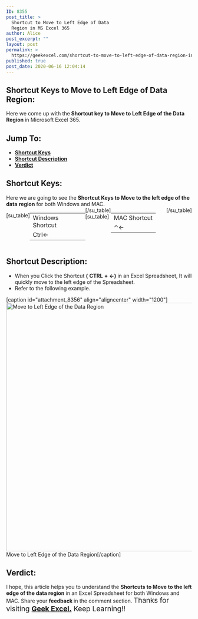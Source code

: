```yaml
---
ID: 8355
post_title: >
  Shortcut to Move to Left Edge of Data
  Region in MS Excel 365
author: Alice
post_excerpt: ""
layout: post
permalink: >
  https://geekexcel.com/shortcut-to-move-to-left-edge-of-data-region-in-ms-excel-365/
published: true
post_date: 2020-06-16 12:04:14
---
```

<h2>Shortcut Keys to Move to Left Edge of Data Region:</h2>
Here we come up with the<strong> Shortcut key to Move to Left Edge of the Data Region </strong>in Microsoft Excel 365.
<h2>Jump To:</h2>
<ul>
 	<li><strong><a href="#1">Shortcut Keys</a></strong></li>
 	<li><strong><a href="#2">Shortcut Description</a></strong></li>
 	<li><strong><a href="#3">Verdict</a></strong></li>
</ul>
<h2 id="1">Shortcut Keys:</h2>
Here we are going to see the <strong>Shortcut Keys to Move to the left edge of the data</strong> <strong>region</strong> for both Windows and MAC.
<div style="display: flex;">

[su_table]
<table>
<tbody>
<tr>
<td>Windows Shortcut</td>
</tr>
<tr>
<td style="display: flex;"><span class="key-flex"><span class="win-key" style="width: 120px;"><span class="custom-span-key">Ctrl</span></span></span><span class="key-flex"><span class="win-key"><span class="custom-span-key">←</span></span></span></td>
</tr>
</tbody>
</table>
[/su_table]
[su_table]
<table style="float: right;">
<tbody>
<tr>
<td>MAC Shortcut</td>
</tr>
<tr>
<td style="display: flex;"><span class="key-flex"><span class="mac-key"><span class="custom-span-key">⌃</span></span></span><span class="key-flex"><span class="mac-key"><span class="custom-span-key">←</span></span></span></td>
</tr>
</tbody>
</table>
[/su_table]

</div>
<h2 id="2">Shortcut Description:</h2>
<ul>
 	<li>When you Click the Shortcut <strong>(</strong> <strong>CTRL</strong> <strong>+</strong> <strong>←)</strong> in an Excel Spreadsheet, It will quickly move to the left edge of the Spreadsheet.</li>
 	<li>Refer to the following example.</li>
</ul>
[caption id="attachment_8356" align="aligncenter" width="1200"]<img class="size-full wp-image-8356" src="https://geekexcel.com/wp-content/uploads/2020/06/ezgif.com-optimize-6.gif" alt="Move to Left Edge of the Data Region" width="1200" height="675" /> Move to Left Edge of the Data Region[/caption]
<h2 id="3">Verdict:</h2>
I hope, this article helps you to understand the <strong>Shortcuts to Move to the left edge of the data region</strong> in an Excel Spreadsheet for both Windows and MAC. Share your <strong>feedback </strong>in the comment section. <span style="font-size: 19px;">Thanks for visiting <strong><a href="https://geekexcel.com/">Geek Excel.</a></strong> Keep Learning!!</span>